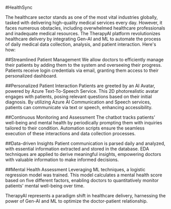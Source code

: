 #HealthSync

The healthcare sector stands as one of the most vital industries globally, tasked with delivering high-quality medical services every day. However, it faces numerous obstacles, including overwhelmed healthcare professionals and  inadequate medical resources. The TherapyAI platform revolutionizes healthcare delivery by integrating Gen-AI and ML to automate the process of daily medical data collection, analysis, and patient interaction. Here's how:

##Streamlined Patient Management
We allow doctors to efficiently manage their patients by adding them to the system and overseeing their progress. Patients receive login credentials via email, granting them access to their personalized dashboard.

##Personalized Patient Interaction
Patients are greeted by an AI Avatar, powered by Azure Text-To-Speech Service. This 2D photorealistic avatar engages with patients, posing relevant questions based on their initial diagnosis. By utilizing Azure AI Communication and Speech services, patients can communicate via text or speech, enhancing accessibility.

##Continuous Monitoring and Assessment
The chatbot tracks patients' well-being and mental health by periodically prompting them with inquiries tailored to their condition. Automation scripts ensure the seamless execution of these interactions and data collection processes.

##Data-driven Insights
Patient communication is parsed daily and analyzed, with essential information extracted and stored in the database. EDA techniques are applied to derive meaningful insights, empowering doctors with valuable information to make informed decisions.

##Mental Health Assessment
Leveraging ML techniques, a logistic regression model was trained. This model calculates a mental health score based on five different factors, enabling doctors to quantitatively monitor patients' mental well-being over time.

TherapyAI represents a paradigm shift in healthcare delivery, harnessing the power of Gen-AI and ML to optimize the doctor-patient relationship.
